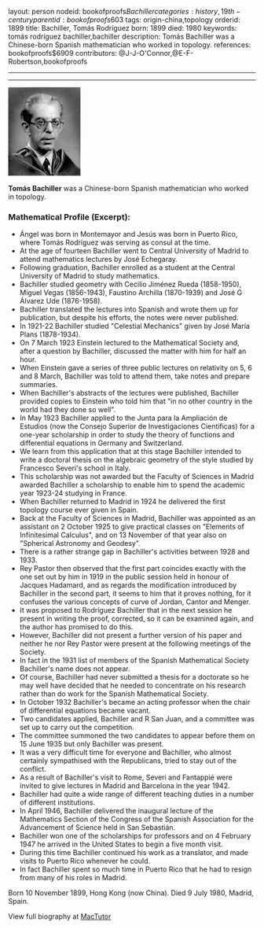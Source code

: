 layout: person
nodeid: bookofproofs$Bachiller
categories: history,19th-century
parentid: bookofproofs$603
tags: origin-china,topology
orderid: 1899
title: Bachiller, Tomás Rodríguez
born: 1899
died: 1980
keywords: tomás rodríguez bachiller,bachiller
description: Tomás Bachiller was a Chinese-born Spanish mathematician who worked in topology.
references: bookofproofs$6909
contributors: @J-J-O'Connor,@E-F-Robertson,bookofproofs

---



---

![Bachiller.jpg](https://github.com/bookofproofs/bookofproofs.github.io/blob/main/_sources/_assets/images/portraits/Bachiller.jpg?raw=true)

**Tomás Bachiller** was a Chinese-born Spanish mathematician who worked in topology.

### Mathematical Profile (Excerpt):
* Ángel was born in Montemayor and Jesús was born in Puerto Rico, where Tomás Rodríguez was serving as consul at the time.
* At the age of fourteen Bachiller went to Central University of Madrid to attend mathematics lectures by José Echegaray.
* Following graduation, Bachiller enrolled as a student at the Central University of Madrid to study mathematics.
* Bachiller studied geometry with Cecilio Jiménez Rueda (1858-1950), Miguel Vegas (1856-1943), Faustino Archilla (1870-1939) and José G Álvarez Ude (1876-1958).
* Bachiller translated the lectures into Spanish and wrote them up for publication, but despite his efforts, the notes were never published.
* In 1921-22 Bachiller studied "Celestial Mechanics" given by José María Plans (1878-1934).
* On 7 March 1923 Einstein lectured to the Mathematical Society and, after a question by Bachiller, discussed the matter with him for half an hour.
* When Einstein gave a series of three public lectures on relativity on 5, 6 and 8 March, Bachiller was told to attend them, take notes and prepare summaries.
* When Bachiller's abstracts of the lectures were published, Bachiller provided copies to Einstein who told him that "in no other country in the world had they done so well".
* In May 1923 Bachiller applied to the Junta para la Ampliación de Estudios (now the Consejo Superior de Investigaciones Científicas) for a one-year scholarship in order to study the theory of functions and differential equations in Germany and Switzerland.
* We learn from this application that at this stage Bachiller intended to write a doctoral thesis on the algebraic geometry of the style studied by Francesco Severi's school in Italy.
* This scholarship was not awarded but the Faculty of Sciences in Madrid awarded Bachiller a scholarship to enable him to spend the academic year 1923-24 studying in France.
* When Bachiller returned to Madrid in 1924 he delivered the first topology course ever given in Spain.
* Back at the Faculty of Sciences in Madrid, Bachiller was appointed as an assistant on 2 October 1925 to give  practical classes on "Elements of Infinitesimal Calculus", and on 13 November of that year also on "Spherical Astronomy and Geodesy".
* There is a rather strange gap in Bachiller's activities between 1928 and 1933.
* Rey Pastor then observed that the first part coincides exactly with the one set out by him in 1919 in the public session held in honour of Jacques Hadamard, and as regards the modification introduced by Bachiller in the second part, it seems to him that it proves nothing, for it confuses the various concepts of curve of Jordan, Cantor and Menger.
* It was proposed to Rodríguez Bachiller that in the next session he present in writing the proof, corrected, so it can be examined again, and the author has promised to do this.
* However, Bachiller did not present a further version of his paper and neither he nor Rey Pastor were present at the following meetings of the Society.
* In fact in the 1931 list of members of the Spanish Mathematical Society Bachiller's name does not appear.
* Of course, Bachiller had never submitted a thesis for a doctorate so he may well have decided that he needed to concentrate on his research rather than do work for the Spanish Mathematical Society.
* In October 1932 Bachiller's became an acting professor when the chair of differential equations became vacant.
* Two candidates applied, Bachiller and R San Juan, and a committee was set up to carry out the competition.
* The committee summoned the two candidates to appear before them on 15 June 1935 but only Bachiller was present.
* It was a very difficult time for everyone and Bachiller, who almost certainly sympathised with the Republicans, tried to stay out of the conflict.
* As a result of Bachiller's visit to Rome, Severi and Fantappié were invited to give lectures in Madrid and Barcelona in the year 1942.
* Bachiller had quite a wide range of different teaching duties in a number of different institutions.
* In April 1946, Bachiller delivered the inaugural lecture of the Mathematics Section of the Congress of the Spanish Association for the Advancement of Science held in San Sebastián.
* Bachiller won one of the scholarships for professors and on 4 February 1947 he arrived in the United States to begin a five month visit.
* During this time Bachiller continued his work as a translator, and made visits to Puerto Rico whenever he could.
* In fact Bachiller spent so much time in Puerto Rico that he had to resign from many of his roles in Madrid.

Born 10 November 1899, Hong Kong (now China). Died 9 July 1980, Madrid, Spain.

View full biography at [MacTutor](https://mathshistory.st-andrews.ac.uk/Biographies/Bachiller/)
